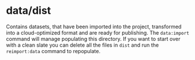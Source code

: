 # data/dist

Contains datasets, that have been imported into the project, transformed into a cloud-optimized format and are ready for publishing.  The `data:import` command will manage populating this directory.  If you want to start over with a clean slate you can delete all the files in `dist` and run the `reimport:data` command to repopulate.
